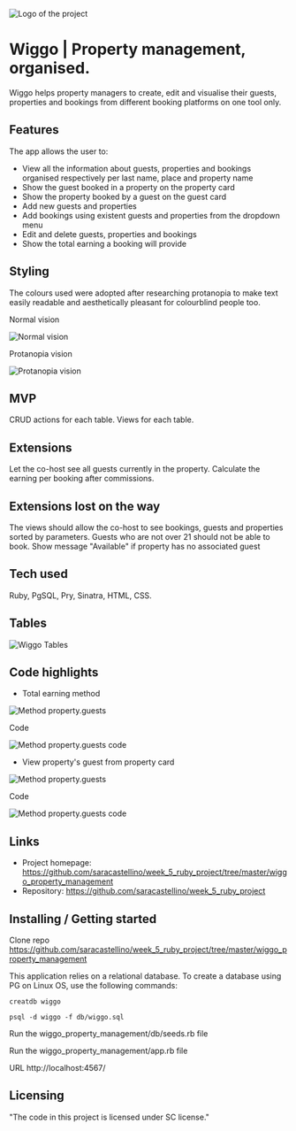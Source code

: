 ![Logo of the project](https://github.com/saracastellino/week_5_ruby_project/blob/master/images/logo.png)

# Wiggo | Property management, organised.

Wiggo helps property managers to create, edit and visualise their guests, properties and bookings from different booking platforms on one tool only.

## Features

The app allows the user to:
* View all the information about guests, properties and bookings organised respectively per last name, place and property name
* Show the guest booked in a property on the property card
* Show the property booked by a guest on the guest card
* Add new guests and properties
* Add bookings using existent guests and properties from the dropdown menu
* Edit and delete guests, properties and bookings
* Show the total earning a booking will provide

## Styling

The colours used were adopted after researching protanopia to make text easily readable and aesthetically pleasant for colourblind people too.

Normal vision

![Normal vision](https://github.com/saracastellino/week_5_ruby_project/blob/master/images/coolors%20normal%20view.png)

Protanopia vision

![Protanopia vision](https://github.com/saracastellino/week_5_ruby_project/blob/master/images/coolors%20protanopia%20view.png)

## MVP

CRUD actions for each table. 
Views for each table. 

## Extensions

Let the co-host see all guests currently in the property. 
Calculate the earning per booking after commissions. 

## Extensions lost on the way

The views should allow the co-host to see bookings, guests and properties sorted by parameters. 
Guests who are not over 21 should not be able to book. 
Show message "Available" if property has no associated guest

## Tech used

Ruby, PgSQL, Pry, Sinatra, HTML, CSS.

## Tables

![Wiggo Tables](https://github.com/saracastellino/week_5_ruby_project/blob/master/images/Tables.png)

## Code highlights

* Total earning method

![Method property.guests](https://github.com/saracastellino/week_5_ruby_project/blob/master/images/booking_total_earning.png)

Code

![Method property.guests code](https://github.com/saracastellino/week_5_ruby_project/blob/master/images/booking_total_earning%20code.png)

* View property's guest from property card

![Method property.guests](https://github.com/saracastellino/week_5_ruby_project/blob/master/images/property_guests%20.png)

Code

![Method property.guests code](https://github.com/saracastellino/week_5_ruby_project/blob/master/images/property_guests%20code.png)

## Links

- Project homepage: https://github.com/saracastellino/week_5_ruby_project/tree/master/wiggo_property_management
- Repository: https://github.com/saracastellino/week_5_ruby_project


## Installing / Getting started

Clone repo https://github.com/saracastellino/week_5_ruby_project/tree/master/wiggo_property_management

This application relies on a relational database. To create a database using PG on Linux OS, use the following commands:

    creatdb wiggo
    
    psql -d wiggo -f db/wiggo.sql 
    
Run the wiggo_property_management/db/seeds.rb file

Run the wiggo_property_management/app.rb file

URL http://localhost:4567/


## Licensing

"The code in this project is licensed under SC license."
